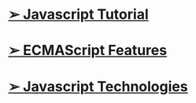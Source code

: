 <a href="https://github.com/sanjay9616/JavaScript/blob/master/JavaScript-Tutorial/README.md">
     <h1> ➢ Javascript Tutorial </h1>
</a>
<a href="https://github.com/sanjay9616/JavaScript/blob/master/ECMAScript-Features/README.md">
     <h1> ➢ ECMAScript Features </h1>
</a>
<a href="https://github.com/sanjay9616/JavaScript/blob/master/JavaScript-Technologies/README.md">
     <h1> ➢ Javascript Technologies </h1>
</a>

